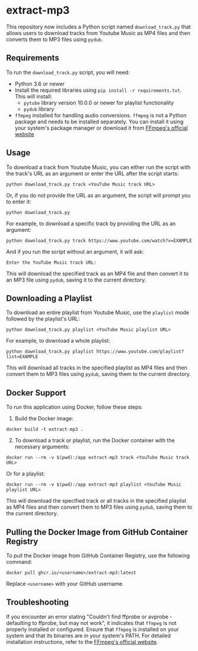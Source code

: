 # extract-mp3

This repository now includes a Python script named `download_track.py` that allows users to download tracks from Youtube Music as MP4 files and then converts them to MP3 files using `pydub`.

## Requirements

To run the `download_track.py` script, you will need:
- Python 3.6 or newer
- Install the required libraries using `pip install -r requirements.txt`. This will install:
  - `pytube` library version 10.0.0 or newer for playlist functionality
  - `pydub` library
- `ffmpeg` installed for handling audio conversions. `ffmpeg` is not a Python package and needs to be installed separately. You can install it using your system's package manager or download it from [FFmpeg's official website](https://ffmpeg.org/download.html)

## Usage

To download a track from Youtube Music, you can either run the script with the track's URL as an argument or enter the URL after the script starts:

```
python download_track.py track <YouTube Music track URL>
```

Or, if you do not provide the URL as an argument, the script will prompt you to enter it:

```
python download_track.py
```

For example, to download a specific track by providing the URL as an argument:

```
python download_track.py track https://www.youtube.com/watch?v=EXAMPLE
```

And if you run the script without an argument, it will ask:

```
Enter the YouTube Music track URL:
```

This will download the specified track as an MP4 file and then convert it to an MP3 file using `pydub`, saving it to the current directory.

## Downloading a Playlist

To download an entire playlist from Youtube Music, use the `playlist` mode followed by the playlist's URL:

```
python download_track.py playlist <YouTube Music playlist URL>
```

For example, to download a whole playlist:

```
python download_track.py playlist https://www.youtube.com/playlist?list=EXAMPLE
```

This will download all tracks in the specified playlist as MP4 files and then convert them to MP3 files using `pydub`, saving them to the current directory.

## Docker Support

To run this application using Docker, follow these steps:

1. Build the Docker image:
```
docker build -t extract-mp3 .
```

2. To download a track or playlist, run the Docker container with the necessary arguments:
```
docker run --rm -v $(pwd):/app extract-mp3 track <YouTube Music track URL>
```
Or for a playlist:
```
docker run --rm -v $(pwd):/app extract-mp3 playlist <YouTube Music playlist URL>
```
This will download the specified track or all tracks in the specified playlist as MP4 files and then convert them to MP3 files using `pydub`, saving them to the current directory.

## Pulling the Docker Image from GitHub Container Registry

To pull the Docker image from GitHub Container Registry, use the following command:

```
docker pull ghcr.io/<username>/extract-mp3:latest
```

Replace `<username>` with your GitHub username.

## Troubleshooting

If you encounter an error stating "Couldn't find ffprobe or avprobe - defaulting to ffprobe, but may not work", it indicates that `ffmpeg` is not properly installed or configured. Ensure that `ffmpeg` is installed on your system and that its binaries are in your system's PATH. For detailed installation instructions, refer to the [FFmpeg's official website](https://ffmpeg.org/download.html).
